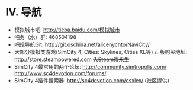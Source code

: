 # IV. 导航
* 模拟城市吧: http://tieba.baidu.com/模拟城市
* 吧务（水）群: 468504198
* 吧规导航Git: http://git.oschina.net/alicenychto/NaviCity/
* 大部分模拟类游戏(SimCity 4, Cities: Skylines, Cities XL等) 正版购买地址: http://store.steampowered.com ~~入Steam得永生~~
* SimCity 4最常用的两个论坛: http://community.simtropolis.com/ http://www.sc4devotion.com/forums/
* SimCity 4插件搜索器: http://sc4devotion.com/csxlex/ (社区提供)